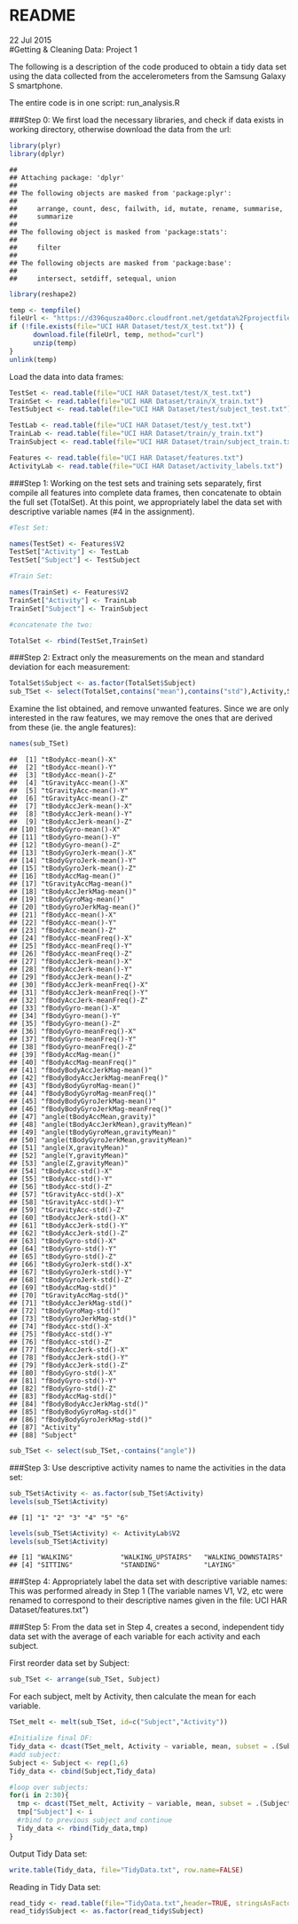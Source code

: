 # README
   
22 Jul 2015  
#Getting & Cleaning Data: Project 1

The following is a description of the code produced to obtain a tidy data 
set using the data collected from the accelerometers from the Samsung Galaxy S smartphone.

The entire code is in one script: run_analysis.R

###Step 0:
We first load the necessary libraries, and check if data exists in working directory, otherwise download the data from the url:


```r
library(plyr) 
library(dplyr)
```

```
## 
## Attaching package: 'dplyr'
## 
## The following objects are masked from 'package:plyr':
## 
##     arrange, count, desc, failwith, id, mutate, rename, summarise,
##     summarize
## 
## The following object is masked from 'package:stats':
## 
##     filter
## 
## The following objects are masked from 'package:base':
## 
##     intersect, setdiff, setequal, union
```

```r
library(reshape2)

temp <- tempfile()
fileUrl <- "https://d396qusza40orc.cloudfront.net/getdata%2Fprojectfiles%2FUCI%20HAR%20Dataset.zip"
if (!file.exists(file="UCI HAR Dataset/test/X_test.txt")) {
      download.file(fileUrl, temp, method="curl")
      unzip(temp)
}
unlink(temp)
```

Load the data into data frames:


```r
TestSet <- read.table(file="UCI HAR Dataset/test/X_test.txt")
TrainSet <- read.table(file="UCI HAR Dataset/train/X_train.txt")
TestSubject <- read.table(file="UCI HAR Dataset/test/subject_test.txt")

TestLab <- read.table(file="UCI HAR Dataset/test/y_test.txt")
TrainLab <- read.table(file="UCI HAR Dataset/train/y_train.txt")
TrainSubject <- read.table(file="UCI HAR Dataset/train/subject_train.txt")

Features <- read.table(file="UCI HAR Dataset/features.txt")
ActivityLab <- read.table(file="UCI HAR Dataset/activity_labels.txt")
```

###Step 1:
Working on the test sets and training sets separately, first compile all
features into complete data frames, then concatenate to obtain the full set (TotalSet). At this point, we appropriately label the data set with descriptive variable names (#4 in the assignment).


```r
#Test Set:

names(TestSet) <- Features$V2
TestSet["Activity"] <- TestLab
TestSet["Subject"] <- TestSubject

#Train Set:

names(TrainSet) <- Features$V2
TrainSet["Activity"] <- TrainLab
TrainSet["Subject"] <- TrainSubject

#concatenate the two:

TotalSet <- rbind(TestSet,TrainSet) 
```


###Step 2:
Extract only the measurements on the mean and standard deviation for 
each measurement: 


```r
TotalSet$Subject <- as.factor(TotalSet$Subject)
sub_TSet <- select(TotalSet,contains("mean"),contains("std"),Activity,Subject)
```

Examine the list obtained, and remove unwanted features. Since we are 
only interested in the raw features, we may remove the ones that are derived from these (ie. the angle features):


```r
names(sub_TSet)
```

```
##  [1] "tBodyAcc-mean()-X"                   
##  [2] "tBodyAcc-mean()-Y"                   
##  [3] "tBodyAcc-mean()-Z"                   
##  [4] "tGravityAcc-mean()-X"                
##  [5] "tGravityAcc-mean()-Y"                
##  [6] "tGravityAcc-mean()-Z"                
##  [7] "tBodyAccJerk-mean()-X"               
##  [8] "tBodyAccJerk-mean()-Y"               
##  [9] "tBodyAccJerk-mean()-Z"               
## [10] "tBodyGyro-mean()-X"                  
## [11] "tBodyGyro-mean()-Y"                  
## [12] "tBodyGyro-mean()-Z"                  
## [13] "tBodyGyroJerk-mean()-X"              
## [14] "tBodyGyroJerk-mean()-Y"              
## [15] "tBodyGyroJerk-mean()-Z"              
## [16] "tBodyAccMag-mean()"                  
## [17] "tGravityAccMag-mean()"               
## [18] "tBodyAccJerkMag-mean()"              
## [19] "tBodyGyroMag-mean()"                 
## [20] "tBodyGyroJerkMag-mean()"             
## [21] "fBodyAcc-mean()-X"                   
## [22] "fBodyAcc-mean()-Y"                   
## [23] "fBodyAcc-mean()-Z"                   
## [24] "fBodyAcc-meanFreq()-X"               
## [25] "fBodyAcc-meanFreq()-Y"               
## [26] "fBodyAcc-meanFreq()-Z"               
## [27] "fBodyAccJerk-mean()-X"               
## [28] "fBodyAccJerk-mean()-Y"               
## [29] "fBodyAccJerk-mean()-Z"               
## [30] "fBodyAccJerk-meanFreq()-X"           
## [31] "fBodyAccJerk-meanFreq()-Y"           
## [32] "fBodyAccJerk-meanFreq()-Z"           
## [33] "fBodyGyro-mean()-X"                  
## [34] "fBodyGyro-mean()-Y"                  
## [35] "fBodyGyro-mean()-Z"                  
## [36] "fBodyGyro-meanFreq()-X"              
## [37] "fBodyGyro-meanFreq()-Y"              
## [38] "fBodyGyro-meanFreq()-Z"              
## [39] "fBodyAccMag-mean()"                  
## [40] "fBodyAccMag-meanFreq()"              
## [41] "fBodyBodyAccJerkMag-mean()"          
## [42] "fBodyBodyAccJerkMag-meanFreq()"      
## [43] "fBodyBodyGyroMag-mean()"             
## [44] "fBodyBodyGyroMag-meanFreq()"         
## [45] "fBodyBodyGyroJerkMag-mean()"         
## [46] "fBodyBodyGyroJerkMag-meanFreq()"     
## [47] "angle(tBodyAccMean,gravity)"         
## [48] "angle(tBodyAccJerkMean),gravityMean)"
## [49] "angle(tBodyGyroMean,gravityMean)"    
## [50] "angle(tBodyGyroJerkMean,gravityMean)"
## [51] "angle(X,gravityMean)"                
## [52] "angle(Y,gravityMean)"                
## [53] "angle(Z,gravityMean)"                
## [54] "tBodyAcc-std()-X"                    
## [55] "tBodyAcc-std()-Y"                    
## [56] "tBodyAcc-std()-Z"                    
## [57] "tGravityAcc-std()-X"                 
## [58] "tGravityAcc-std()-Y"                 
## [59] "tGravityAcc-std()-Z"                 
## [60] "tBodyAccJerk-std()-X"                
## [61] "tBodyAccJerk-std()-Y"                
## [62] "tBodyAccJerk-std()-Z"                
## [63] "tBodyGyro-std()-X"                   
## [64] "tBodyGyro-std()-Y"                   
## [65] "tBodyGyro-std()-Z"                   
## [66] "tBodyGyroJerk-std()-X"               
## [67] "tBodyGyroJerk-std()-Y"               
## [68] "tBodyGyroJerk-std()-Z"               
## [69] "tBodyAccMag-std()"                   
## [70] "tGravityAccMag-std()"                
## [71] "tBodyAccJerkMag-std()"               
## [72] "tBodyGyroMag-std()"                  
## [73] "tBodyGyroJerkMag-std()"              
## [74] "fBodyAcc-std()-X"                    
## [75] "fBodyAcc-std()-Y"                    
## [76] "fBodyAcc-std()-Z"                    
## [77] "fBodyAccJerk-std()-X"                
## [78] "fBodyAccJerk-std()-Y"                
## [79] "fBodyAccJerk-std()-Z"                
## [80] "fBodyGyro-std()-X"                   
## [81] "fBodyGyro-std()-Y"                   
## [82] "fBodyGyro-std()-Z"                   
## [83] "fBodyAccMag-std()"                   
## [84] "fBodyBodyAccJerkMag-std()"           
## [85] "fBodyBodyGyroMag-std()"              
## [86] "fBodyBodyGyroJerkMag-std()"          
## [87] "Activity"                            
## [88] "Subject"
```

```r
sub_TSet <- select(sub_TSet,-contains("angle"))
```

###Step 3:
Use descriptive activity names to name the activities in the data set:


```r
sub_TSet$Activity <- as.factor(sub_TSet$Activity)
levels(sub_TSet$Activity)
```

```
## [1] "1" "2" "3" "4" "5" "6"
```

```r
levels(sub_TSet$Activity) <- ActivityLab$V2
levels(sub_TSet$Activity)
```

```
## [1] "WALKING"            "WALKING_UPSTAIRS"   "WALKING_DOWNSTAIRS"
## [4] "SITTING"            "STANDING"           "LAYING"
```


###Step 4:
Appropriately label the data set with descriptive variable names:
This was performed already in Step 1 (The variable names V1, V2, etc were renamed to correspond to their descriptive names given in the file: UCI HAR Dataset/features.txt")

###Step 5:
From the data set in Step 4, creates a second, independent tidy data 
set with the average of each variable for each activity and each subject.

First reorder data set by Subject:


```r
sub_TSet <- arrange(sub_TSet, Subject)
```

For each subject, melt by Activity, then calculate the mean for each variable.


```r
TSet_melt <- melt(sub_TSet, id=c("Subject","Activity"))

#Initialize final DF:
Tidy_data <- dcast(TSet_melt, Activity ~ variable, mean, subset = .(Subject == 1))
#add subject:
Subject <- Subject <- rep(1,6)
Tidy_data <- cbind(Subject,Tidy_data)

#loop over subjects:
for(i in 2:30){
  tmp <- dcast(TSet_melt, Activity ~ variable, mean, subset = .(Subject == i))
  tmp["Subject"] <- i
  #rbind to previous subject and continue
  Tidy_data <- rbind(Tidy_data,tmp) 
}
```


Output Tidy Data set:


```r
write.table(Tidy_data, file="TidyData.txt", row.name=FALSE)
```

Reading in Tidy Data set:


```r
read_tidy <- read.table(file="TidyData.txt",header=TRUE, stringsAsFactors=TRUE)
read_tidy$Subject <- as.factor(read_tidy$Subject)
```
